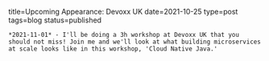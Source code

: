 
title=Upcoming Appearance: Devoxx UK
date=2021-10-25
type=post
tags=blog
status=published
~~~~~~
*2021-11-01* - I'll be doing a 3h workshop at Devoxx UK that you should not miss! Join me and we'll look at what building microservices at scale looks like in this workshop, 'Cloud Native Java.'
            